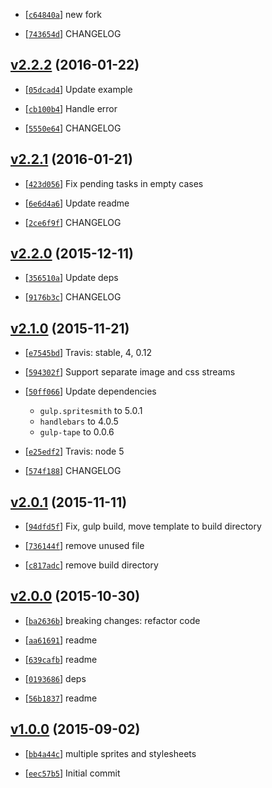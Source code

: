 <!-- c64840a 1455872888000 -->

* [[`c64840a`](https://github.com/reducejs/gulp.spritesmith-multi/commit/c64840a)] new fork

* [[`743654d`](https://github.com/reducejs/gulp.spritesmith-multi/commit/743654d)] CHANGELOG

## [v2.2.2](https://github.com/reducejs/gulp.spritesmith-multi/commit/0bcab22) (2016-01-22)

* [[`05dcad4`](https://github.com/reducejs/gulp.spritesmith-multi/commit/05dcad4)] Update example

* [[`cb100b4`](https://github.com/reducejs/gulp.spritesmith-multi/commit/cb100b4)] Handle error

* [[`5550e64`](https://github.com/reducejs/gulp.spritesmith-multi/commit/5550e64)] CHANGELOG

## [v2.2.1](https://github.com/reducejs/gulp.spritesmith-multi/commit/20b19cb) (2016-01-21)

* [[`423d056`](https://github.com/reducejs/gulp.spritesmith-multi/commit/423d056)] Fix pending tasks in empty cases

* [[`6e6d4a6`](https://github.com/reducejs/gulp.spritesmith-multi/commit/6e6d4a6)] Update readme

* [[`2ce6f9f`](https://github.com/reducejs/gulp.spritesmith-multi/commit/2ce6f9f)] CHANGELOG

## [v2.2.0](https://github.com/reducejs/gulp.spritesmith-multi/commit/1116ba1) (2015-12-11)

* [[`356510a`](https://github.com/reducejs/gulp.spritesmith-multi/commit/356510a)] Update deps

* [[`9176b3c`](https://github.com/reducejs/gulp.spritesmith-multi/commit/9176b3c)] CHANGELOG

## [v2.1.0](https://github.com/reducejs/gulp.spritesmith-multi/commit/394da0b) (2015-11-21)

* [[`e7545bd`](https://github.com/reducejs/gulp.spritesmith-multi/commit/e7545bd)] Travis: stable, 4, 0.12

* [[`594302f`](https://github.com/reducejs/gulp.spritesmith-multi/commit/594302f)] Support separate image and css streams

* [[`50ff066`](https://github.com/reducejs/gulp.spritesmith-multi/commit/50ff066)] Update dependencies

    
    * `gulp.spritesmith` to 5.0.1
    * `handlebars` to 4.0.5
    * `gulp-tape` to 0.0.6

* [[`e25edf2`](https://github.com/reducejs/gulp.spritesmith-multi/commit/e25edf2)] Travis: node 5

* [[`574f188`](https://github.com/reducejs/gulp.spritesmith-multi/commit/574f188)] CHANGELOG

## [v2.0.1](https://github.com/reducejs/gulp.spritesmith-multi/commit/ec0622f) (2015-11-11)

* [[`94dfd5f`](https://github.com/reducejs/gulp.spritesmith-multi/commit/94dfd5f)] Fix, gulp build, move template to build directory

* [[`736144f`](https://github.com/reducejs/gulp.spritesmith-multi/commit/736144f)] remove unused file

* [[`c817adc`](https://github.com/reducejs/gulp.spritesmith-multi/commit/c817adc)] remove build directory

## [v2.0.0](https://github.com/reducejs/gulp.spritesmith-multi/commit/7c8b579) (2015-10-30)

* [[`ba2636b`](https://github.com/reducejs/gulp.spritesmith-multi/commit/ba2636b)] breaking changes: refactor code

* [[`aa61691`](https://github.com/reducejs/gulp.spritesmith-multi/commit/aa61691)] readme

* [[`639cafb`](https://github.com/reducejs/gulp.spritesmith-multi/commit/639cafb)] readme

* [[`0193686`](https://github.com/reducejs/gulp.spritesmith-multi/commit/0193686)] deps

* [[`56b1837`](https://github.com/reducejs/gulp.spritesmith-multi/commit/56b1837)] readme

## [v1.0.0](https://github.com/reducejs/gulp.spritesmith-multi/commit/acac3d2) (2015-09-02)

* [[`bb4a44c`](https://github.com/reducejs/gulp.spritesmith-multi/commit/bb4a44c)] multiple sprites and stylesheets

* [[`eec57b5`](https://github.com/reducejs/gulp.spritesmith-multi/commit/eec57b5)] Initial commit

